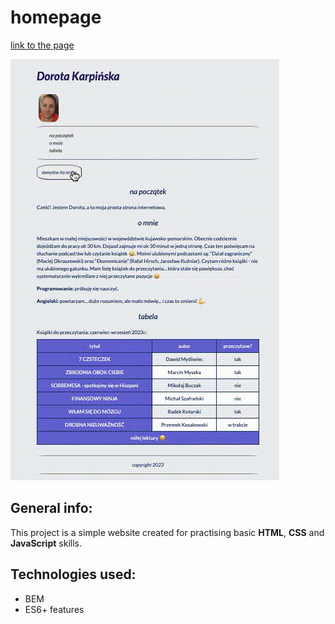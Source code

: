 # homepage
[link to the page](https://dorotakar.github.io/homepage/)

![demo](https://github.com/DorotaKar/homepage/blob/main/images/img-readme.gif?raw=true)
## General info:
This project is a simple website created for practising basic **HTML**, **CSS** and **JavaScript** skills.
## Technologies used:
- BEM
- ES6+ features
